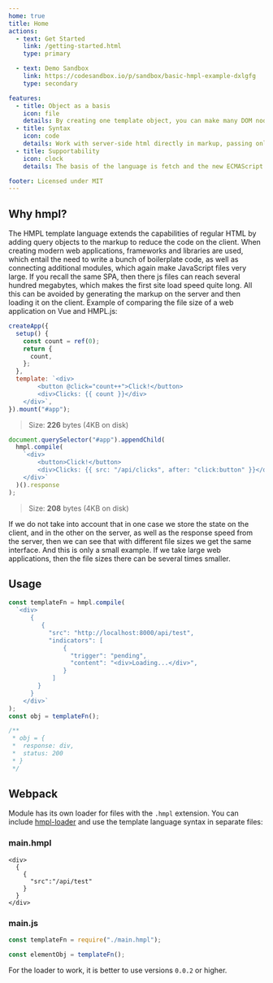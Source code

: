 ```yaml
---
home: true
title: Home
actions:
  - text: Get Started
    link: /getting-started.html
    type: primary

  - text: Demo Sandbox
    link: https://codesandbox.io/p/sandbox/basic-hmpl-example-dxlgfg
    type: secondary

features:
  - title: Object as a basis
    icon: file
    details: By creating one template object, you can make many DOM nodes that display server-side HTML
  - title: Syntax
    icon: code
    details: Work with server-side html directly in markup, passing only the object
  - title: Supportability
    icon: clock
    details: The basis of the language is fetch and the new ECMAScript and Web APIs features that come with it

footer: Licensed under MIT
---
```


## Why hmpl?

The HMPL template language extends the capabilities of regular HTML by adding query objects to the markup to reduce the code on the client. When creating modern web applications, frameworks and libraries are used, which entail the need to write a bunch of boilerplate code, as well as connecting additional modules, which again make JavaScript files very large. If you recall the same SPA, then there js files can reach several hundred megabytes, which makes the first site load speed quite long. All this can be avoided by generating the markup on the server and then loading it on the client. Example of comparing the file size of a web application on Vue and HMPL.js:

```javascript
createApp({
  setup() {
    const count = ref(0);
    return {
      count,
    };
  },
  template: `<div>
        <button @click="count++">Click!</button>
        <div>Clicks: {{ count }}</div>
    </div>`,
}).mount("#app");
```

> Size: **226** bytes (4KB on disk)

```javascript
document.querySelector("#app").appendChild(
  hmpl.compile(
    `<div>
        <button>Click!</button>
        <div>Clicks: {{ src: "/api/clicks", after: "click:button" }}</div>
    </div>`
  )().response
);
```

> Size: **208** bytes (4KB on disk)

If we do not take into account that in one case we store the state on the client, and in the other on the server, as well as the response speed from the server, then we can see that with different file sizes we get the same interface. And this is only a small example. If we take large web applications, then the file sizes there can be several times smaller.

## Usage

```javascript
const templateFn = hmpl.compile(
  `<div>
      {
         {
           "src": "http://localhost:8000/api/test",
           "indicators": [
               {
                 "trigger": "pending",
                 "content": "<div>Loading...</div>",
               }
            ]
        } 
      }
    </div>`
);
const obj = templateFn();

/**
 * obj = {
 *  response: div,
 *  status: 200
 * }
 */
```

## Webpack

Module has its own loader for files with the `.hmpl` extension. You can include [hmpl-loader](https://www.npmjs.com/package/hmpl-loader) and use the template language syntax in separate files:

### main.hmpl

```hmpl
<div>
  {
    {
      "src":"/api/test"
    }
  }
</div>
```

### main.js

```javascript
const templateFn = require("./main.hmpl");

const elementObj = templateFn();
```

For the loader to work, it is better to use versions `0.0.2` or higher.
